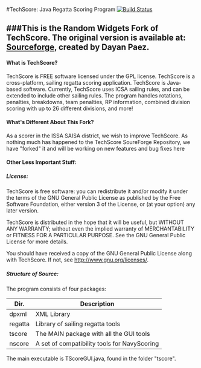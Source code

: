 #TechScore: Java Regatta Scoring Program [![Build Status](https://travis-ci.org/RandomWidgets/TechScore.png?branch=master)](https://travis-ci.org/RandomWidgets/TechScore)

###This is the Random Widgets Fork of TechScore. The original version is available at: [Sourceforge](http://techscore.sourceforge.net), created by Dayan Paez.
---
#### What is TechScore?
TechScore is FREE software licensed under the GPL license. TechScore is a cross-platform, sailing regatta scoring application. TechScore is Java-based software. Currently, TechScore uses ICSA sailing rules, and can be extended to include other sailing rules. The program handles rotations, penalties, breakdowns, team penalties, RP information, combined division scoring with up to 26 different divisions, and more!


#### What's Different About This Fork?
As a scorer in the ISSA SAISA district, we wish to improve TechScore. As nothing much has happened to the TechScore SoureForge Repository, we have "forked" it and will be working on new features and bug fixes here 

#### Other Less Important Stuff:

##### License:
TechScore is free software: you can redistribute it and/or modify it
under the terms of the GNU General Public License as published by the
Free Software Foundation, either version 3 of the License, or (at your
option) any later version.

TechScore is distributed in the hope that it will be useful, but
WITHOUT ANY WARRANTY; without even the implied warranty of
MERCHANTABILITY or FITNESS FOR A PARTICULAR PURPOSE.  See the GNU
General Public License for more details.

You should have received a copy of the GNU General Public License
along with TechScore.  If not, see <http://www.gnu.org/licenses/>.

##### Structure of Source:
The program consists of four packages:

| Dir.    | Description                                  |
|---------|----------------------------------------------|
| dpxml   | XML Library                                  |
| regatta | Library of sailing regatta tools             |
| tscore  | The MAIN package with all the GUI tools      |
| nscore  | A set of compatibility tools for NavyScoring |

The main executable is TScoreGUI.java, found in the folder "tscore".

